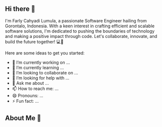 ## Hi there 👋


I'm Farly Cahyadi Lumula, a passionate Software Engineer hailing from Gorontalo, Indonesia. With a keen interest in crafting efficient and scalable software solutions, I'm dedicated to pushing the boundaries of technology and making a positive impact through code. Let's collaborate, innovate, and build the future together! 💻🚀

Here are some ideas to get you started:

- 🔭 I’m currently working on ...
- 🌱 I’m currently learning ...
- 👯 I’m looking to collaborate on ...
- 🤔 I’m looking for help with ...
- 💬 Ask me about ...
- 📫 How to reach me: ...
- 😄 Pronouns: ...
- ⚡ Fun fact: ...



## About Me 👋
<!--

✨ Crafting code with care, debugging with determination, and evolving with every error.

📚 I'm currently immersing myself in the world of blockchain technology and exploring its potential to revolutionize various industries.

🎯 Goals: To architect scalable and secure software solutions that prioritize user privacy and data protection, contributing to a safer digital ecosystem.

🎲 Fun fact: I'm an avid fan of anime and manga, with a collection that rivals a small library. When I'm not immersed in fictional worlds, you'll find me cheering for my favorite football team on game days!

-->
